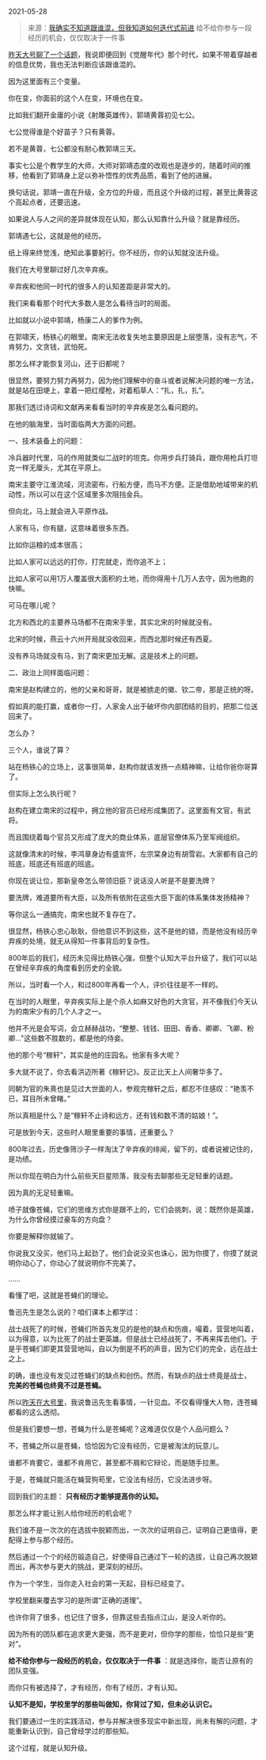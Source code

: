 2021-05-28

> 来源：[我确实不知道跟谁混，但我知道如何迭代式前进](http://mp.weixin.qq.com/s?__biz=MzU3NDc5Nzc0NQ==&mid=2247503618&idx=1&sn=eded949340e725ddeb729955619e6c3f&chksm=fd2e6ddcca59e4ca8684a18e060a0e2478de5d795633f0383c738b280a6703fd34d4f6b5a005&scene=27#wechat_redirect)
> 给不给你参与一段经历的机会，仅仅取决于一件事

[昨天大号聊了一个话题](https://mp.weixin.qq.com/s?__biz=MzU0MjYwNDU2Mw==&mid=2247499114&idx=2&sn=9b863a0498534458d4cfe96807378289&chksm=fb1a9116cc6d18008623cdd42b63de6b267bf1735a9d46cb152538bb97978a9cbf4c11de0ae1&token=1344443224&lang=zh_CN&scene=21#wechat_redirect)，我说即便回到《觉醒年代》那个时代，如果不带着穿越者的信息优势，我也无法判断应该跟谁混的。

  

因为这里面有三个变量。

  

你在变，你面前的这个人在变，环境也在变。

  

比如我们翻开金庸的小说《射雕英雄传》，郭靖黄蓉初见七公。  

  

七公觉得谁是个好苗子？只有黄蓉。

  

若不是黄蓉，七公都没有耐心教郭靖三天。

  

事实七公是个教学生的大师，大师对郭靖态度的改观也是逐步的，随着时间的推移，他看到了郭靖身上足以弥补悟性的优秀品质，看到了他的进展。

  

换句话说，郭靖一直在升级，全方位的升级，而且这个升级的过程，甚至比黄蓉这个高起点者，还要迅速。  

  

如果说人与人之间的差异就体现在认知，那么认知靠什么升级？就是靠经历。

  

郭靖遇七公，这就是他的经历。

  

纸上得来终觉浅，绝知此事要躬行。你不经历，你的认知就没法升级。

  

我们在大号里聊过好几次辛弃疾。

  

辛弃疾和他同一时代的很多人的认知差距是非常大的。

  

我们来看看那个时代大多数人是怎么看待当时的局面。

  

比如就以小说中郭靖，杨康二人的爹作为例。  

  

在郭啸天，杨铁心的眼里。南宋无法收复失地主要原因是上层堕落，没有志气，不肯努力，文贪钱，武怕死。  

  

那怎么样才能恢复河山，还于旧都呢？  

  

很显然，要努力努力再努力，因为他们理解中的奋斗或者说解决问题的唯一方法，就是站在田埂上，拿着一把红缨枪，对着稻草人：“扎，扎，扎”。  

  

那我们透过诗词和文献再来看看当时的辛弃疾是怎么看问题的。

  

在他的脑海里，当时面临两大方面的问题。

  

一、技术装备上的问题：  

  

冷兵器时代里，马的作用就类似二战时的坦克。你用步兵打骑兵，跟你用枪兵打坦克一样无厘头，尤其在平原上。  

  

南宋主要守江淮流域，河流密布，行船方便，而马不方便。正是借助地域带来的机动性，所以可以在这个区域里多次阻挡金兵。  

  

但向北，马上就会进入平原作战。

  

人家有马，你有腿，这意味着很多东西。

  

比如你运粮的成本很高；

比如人家可以远远的打你，打完就走，而你追不上；

比如人家可以用1万人覆盖很大面积的土地，而你得用十几万人去守，因为他跑的快嘛。  

  

可马在哪儿呢？  

  

北方和西北的主要养马场都不在南宋手里，其实北宋的时候就没有。

北宋的时候，燕云十六州开局就没收回来，而西北那时候还有西夏。  

  

没有养马场就没有马，到了南宋更加无解。这是技术上的问题。  

  

二、政治上同样面临问题：

  

南宋是赵构建立的，他的父亲和哥哥，就是被掳走的徽、钦二帝，那是正统的呀。

  

假如真的能打赢，或者你一打，人家金人出于破坏你内部团结的目的，把那二位送回来了。  

  

怎么办？  

  

三个人，谁说了算？  

  

站在杨铁心的立场上，这事很简单，赵构你就该发扬一点精神嘛，让给你爸你哥算了。  

  

但实际上怎么执行呢？  

  

赵构在建立南宋的过程中，拥立他的官员已经形成集团了。这里面有文官，有武将。  

  

而且围绕着每个官员又形成了庞大的商业体系，底层官僚体系乃至军阀组织。  

  

这就像清末的时候，李鸿章身边有盛宣怀，左宗棠身边有胡雪岩。大家都有自己的班底，班底还有班底的班底。  

  

你现在说让位，那新皇帝怎么带领旧臣？说话没人听是不是要洗牌？  

  

要洗牌，难道要所有大臣，以及所有依附在这些大臣下面的体系集体发扬精神？  

  

等你这么一通搞完，南宋也就不复存在了。

  

很显然，杨铁心忠心耿耿，但他意识不到这些，这不是他的错，而是他没有经历辛弃疾的处境，就无从得知一件事背后的复杂性。  

  

800年后的我们，经历未见得比杨铁心强，但整个认知大平台升级了，我们可以站在曾经辛弃疾的角度看到历史的全貌。

  

所以，当时看一个人，和过800年再看一个人，评价往往是不一样的。  

  

在当时的人眼里，辛弃疾实际上是个杀人如麻又好色的大贪官，并不像我们今天认为的南宋少有的几个人才之一。  

  

他并不光是会写词，会立赫赫战功，“整整、钱钱、田田、香香、卿卿、飞卿、粉卿..."这些数不胜数的，都是他的侍妾。  

  

他的那个号“稼轩”，其实是他的庄园名。他家有多大呢？

  

多大就不说了，你去看洪迈所著《稼轩记》。反正比天上人间奢华多了。

  

同朝为官的朱熹也是见过大世面的人，参观完稼轩之后，都忍不住感叹：“艳羡不已，耳目所未曾睹。”

  

所以真相是什么？是“稼轩不止诗和远方，还有钱和数不清的姑娘！”。

  

可是放到今天，这些时人眼里重要的事情，还重要么？

  

800年过去，历史像筛沙子一样淘汰了辛弃疾的绯闻，留下的，或者说被记住的，是功绩。

  

所以你现在明白为什么前些天巨星陨落，我没有去聊那些无足轻重的话题。  

  

因为真的无足轻重嘛。

  

喷子就像苍蝇，它们的思维方式你是跟不上的，它们会挑刺，说：既然你是英雄，为什么你曾经摸过豪车的方向盘？

  

你要是解释你就输了。  

  

你说我又没买，他们马上起劲了。他们会说没买也诛心，因为你摸了，你摸了就说明你动心了，你动心了就说明你不完美了。

  

......

  

看懂了吧，这就是苍蝇们的理论。  

  

鲁迅先生是怎么说的？咱们课本上都学过：  

  

战士战死了的时候，苍蝇们所首先发见的是他的缺点和伤痕，嘬着，营营地叫着，以为得意，以为比死了的战士更英雄。但是战士已经战死了，不再来挥去他们。于是乎苍蝇们即更其营营地叫，自以为倒是不朽的声音，因为它们的完全，远在战士之上。

  

的确，谁也没有发见过苍蝇们的缺点和创伤。然而，有缺点的战士终竟是战士， **完美的苍蝇也终竟不过是苍蝇。**

  

所以[昨天在大号里](http://mp.weixin.qq.com/s?__biz=MzU0MjYwNDU2Mw==&mid=2247499114&idx=2&sn=9b863a0498534458d4cfe96807378289&chksm=fb1a9116cc6d18008623cdd42b63de6b267bf1735a9d46cb152538bb97978a9cbf4c11de0ae1&scene=21#wechat_redirect)，我说鲁迅先生看事情，一针见血。不仅看得懂大人物，连苍蝇都看的这么透彻。  

  

但是我们要想一想，苍蝇为什么是苍蝇呢？这难道仅仅是个人品问题么？

  

不，苍蝇之所以是苍蝇，恰恰因为它没有经历，它是被淘汰的玩意儿。

  

谁都不肯要它，谁都不肯用它，甚至都不屑和它辩论，而是随手拉黑。  

  

于是，苍蝇就只能活在蝇营狗苟里，它没法有经历，它没法进步呀。

  

回到我们的主题： **只有经历才能够提高你的认知。**

  

那怎么样才能让别人给你经历的机会呢？  

  

我们谁不是一次次的在选拔中脱颖而出，一次次的证明自己，证明自己更值得，更配得上参与那个经历。  

  

然后通过一个个的经历锻造自己，好使得自己通过下一轮的选拔，让自己再次脱颖而出，再次参与更大的挑战，更深刻的经历。  

  

作为一个学生，当你走入社会的第一天起，目标已经变了。

  

学校里翻来覆去学习的是所谓“正确的道理”。  

  

也许你背了很多，也记住了很多，但靠这些去指点江山，是没人听你的。  

  

因为所有的团队都在追求更大更强，而不是更对，但你学的那些，恰恰只是些“更对”。  

  

 **给不给你参与一段经历的机会，仅仅取决于一件事** ：就是选择你，能否让原有的团队变强。

  

而你只有被选择了，才有经历，你有了经历，才有认知。

  

 **认知不是知，学校里学的那些叫做知，你背过了知，但未必认识它。**  

  

我们要通过一生的实践活动，参与并解决很多现实中新出现，尚未有解的问题，才能重新认识到，自己曾经学过的那些知。  

  

这个过程，就是认知升级。

